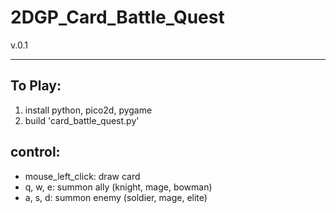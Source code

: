 # 2DGP_Card_Battle_Quest
v.0.1

---

## To Play:
1. install python, pico2d, pygame
2. build 'card_battle_quest.py'

## control:
- mouse_left_click: draw card
- q, w, e: summon ally (knight, mage, bowman)
- a, s, d: summon enemy (soldier, mage, elite)